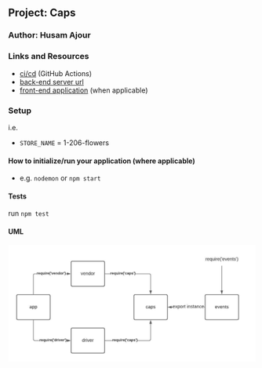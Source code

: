 ## Project: Caps

### Author: Husam Ajour

### Links and Resources

- [ci/cd](https://github.com/HusamAjour/caps) (GitHub Actions)
- [back-end server url](http://localhost:3000/)
- [front-end application]() (when applicable)

### Setup

i.e.

- `STORE_NAME` = 1-206-flowers

#### How to initialize/run your application (where applicable)

- e.g. `nodemon` or `npm start`

#### Tests

run `npm test`

#### UML

![UML](assets/uml.jpeg)
